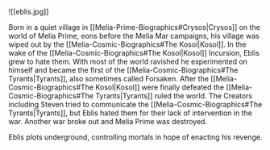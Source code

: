 ![[eblis.jpg]]

Born in a quiet village in [[Melia-Prime-Biographics#Crysos|Crysos]] on the world of Melia Prime, eons before the Melia Mar campaigns, his village was wiped out by the [[Melia-Cosmic-Biographics#The Kosol|Kosol]]. In the wake of the [[Melia-Cosmic-Biographics#The Kosol|Kosol]] Incursion, Eblis grew to hate them. With most of the world ravished he experimented on himself and became the first of the [[Melia-Cosmic-Biographics#The Tyrants|Tyrants]], also sometimes called Forsaken. After the [[Melia-Cosmic-Biographics#The Kosol|Kosol]] were finally defeated the [[Melia-Cosmic-Biographics#The Tyrants|Tyrants]] ruled the world. The Creators including Steven tried to communicate the [[Melia-Cosmic-Biographics#The Tyrants|Tyrants]], but Eblis hated them for their lack of intervention in the war. Another war broke out and Melia Prime was destroyed.

Eblis plots underground, controlling mortals in hope of enacting his revenge.